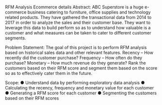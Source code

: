 RFM Analysis Ecommerce details
Abstract:
ABC Superstore is a huge e-commerce business catering to furniture, office supplies and technology related products. They have gathered the transactional data from 2014 to 2017 in order to analyze the sales and their customer base. They want to leverage this data to build perform so as to understand how valuable is a customer and what measures can be taken to cater to different customer segments.

Problem Statement: 
The goal of this project is to perform RFM analysis based on historical sales data and other relevant features. 
Recency – How recently did the customer purchase?
Frequency – How often do they purchase?
Monetary – How much revenue do they generate?
Rank the customers based on their RFM score and segment them based on the score so as to effectively cater them in the future. 

Scope: 
●	Understand data by performing exploratory data analysis 
●	Calculating the recency, frequency and monetary value for each customer
●	Generating a RFM score for each customer
●	Segmenting the customers based on their RFM scores

